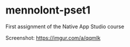 # mennolont-pset1
First assignment of the Native App Studio course

Screenshot:
https://imgur.com/a/qqmIk
